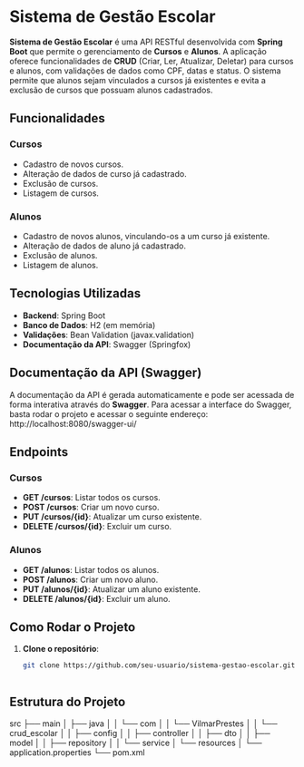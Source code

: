 # Sistema de Gestão Escolar

**Sistema de Gestão Escolar** é uma API RESTful desenvolvida com **Spring Boot** que permite o gerenciamento de **Cursos** e **Alunos**. A aplicação oferece funcionalidades de **CRUD** (Criar, Ler, Atualizar, Deletar) para cursos e alunos, com validações de dados como CPF, datas e status. O sistema permite que alunos sejam vinculados a cursos já existentes e evita a exclusão de cursos que possuam alunos cadastrados.

## Funcionalidades

### Cursos
- Cadastro de novos cursos.
- Alteração de dados de curso já cadastrado.
- Exclusão de cursos.
- Listagem de cursos.

### Alunos
- Cadastro de novos alunos, vinculando-os a um curso já existente.
- Alteração de dados de aluno já cadastrado.
- Exclusão de alunos.
- Listagem de alunos.

## Tecnologias Utilizadas
- **Backend**: Spring Boot
- **Banco de Dados**: H2 (em memória)
- **Validações**: Bean Validation (javax.validation)
- **Documentação da API**: Swagger (Springfox)

## Documentação da API (Swagger)
A documentação da API é gerada automaticamente e pode ser acessada de forma interativa através do **Swagger**. Para acessar a interface do Swagger, basta rodar o projeto e acessar o seguinte endereço: http://localhost:8080/swagger-ui/


## Endpoints

### **Cursos**
- **GET /cursos**: Listar todos os cursos.
- **POST /cursos**: Criar um novo curso.
- **PUT /cursos/{id}**: Atualizar um curso existente.
- **DELETE /cursos/{id}**: Excluir um curso.

### **Alunos**
- **GET /alunos**: Listar todos os alunos.
- **POST /alunos**: Criar um novo aluno.
- **PUT /alunos/{id}**: Atualizar um aluno existente.
- **DELETE /alunos/{id}**: Excluir um aluno.

## Como Rodar o Projeto

1. **Clone o repositório**:
   ```bash
   git clone https://github.com/seu-usuario/sistema-gestao-escolar.git



## Estrutura do Projeto

src
├── main
│   ├── java
│   │   └── com
│   │       └── VilmarPrestes
│   │           └── crud_escolar
│   │               ├── config
│   │               ├── controller
│   │               ├── dto
│   │               ├── model
│   │               ├── repository
│   │               └── service
│   └── resources
│       └── application.properties
└── pom.xml


